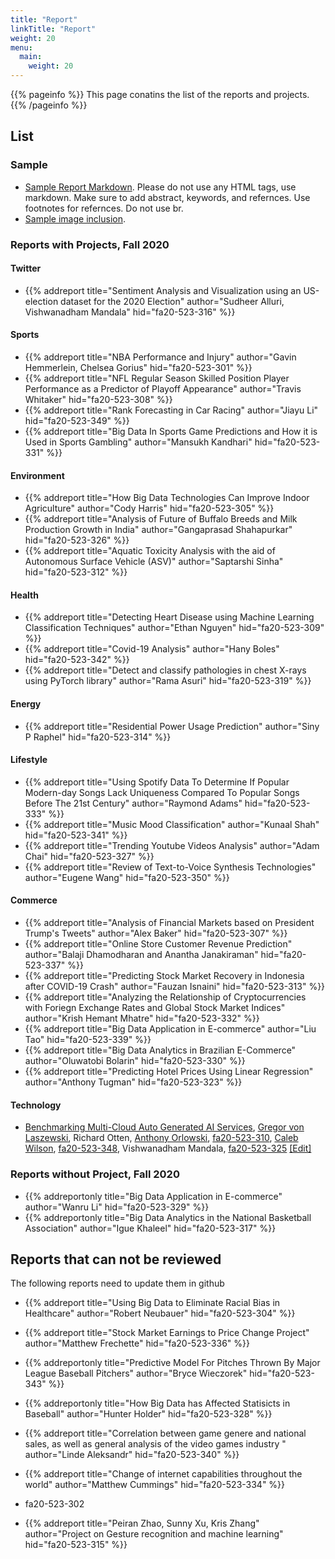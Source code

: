 ```yaml
---
title: "Report"
linkTitle: "Report"
weight: 20
menu:
  main:
    weight: 20
---
```


{{% pageinfo %}}
This page conatins the list of the reports and projects. 
{{% /pageinfo %}}

## List

### Sample

* [Sample Report Markdown](https://raw.githubusercontent.com/cybertraining-dsc/fa20-523-312/master/project/project.md). Please
do not use any HTML tags, use markdown. Make sure to add abstract,
keywords, and refernces. Use footnotes for refernces. Do not use br.
* [Sample image inclusion](https://raw.githubusercontent.com/cybertraining-dsc/fa20-523-305/master/project/project.md). 


### Reports with Projects, Fall 2020

#### Twitter

* {{% addreport title="Sentiment Analysis and Visualization using an US-election dataset for the 2020 Election" author="Sudheer Alluri, Vishwanadham Mandala" hid="fa20-523-316" %}}

#### Sports

* {{% addreport title="NBA Performance and Injury" author="Gavin Hemmerlein, Chelsea Gorius" hid="fa20-523-301" %}}
* {{% addreport title="NFL Regular Season Skilled Position Player Performance as a Predictor of Playoff Appearance" author="Travis Whitaker" hid="fa20-523-308" %}}
* {{% addreport title="Rank Forecasting in Car Racing" author="Jiayu Li" hid="fa20-523-349" %}}
* {{% addreport title="Big Data In Sports Game Predictions and How it is Used in Sports Gambling" author="Mansukh Kandhari" hid="fa20-523-331" %}}

#### Environment

* {{% addreport title="How Big Data Technologies Can Improve Indoor Agriculture" author="Cody Harris" hid="fa20-523-305" %}}
* {{% addreport title="Analysis of Future of Buffalo Breeds and Milk Production Growth in India" author="Gangaprasad Shahapurkar" hid="fa20-523-326" %}}
* {{% addreport title="Aquatic Toxicity Analysis with the aid of Autonomous Surface Vehicle (ASV)" author="Saptarshi Sinha" hid="fa20-523-312" %}}

#### Health

* {{% addreport title="Detecting Heart Disease using Machine Learning Classification Techniques" author="Ethan Nguyen" hid="fa20-523-309" %}}
* {{% addreport title="Covid-19 Analysis" author="Hany Boles" hid="fa20-523-342" %}}
* {{% addreport title="Detect and classify pathologies in chest X-rays using PyTorch library" author="Rama Asuri" hid="fa20-523-319" %}}


#### Energy

* {{% addreport title="Residential Power Usage Prediction" author="Siny P Raphel" hid="fa20-523-314" %}}

#### Lifestyle

* {{% addreport title="Using Spotify Data To Determine If Popular Modern-day Songs Lack Uniqueness Compared To Popular Songs Before The 21st Century" author="Raymond Adams" hid="fa20-523-333" %}}
* {{% addreport title="Music Mood Classification" author="Kunaal Shah"
hid="fa20-523-341" %}}
* {{% addreport title="Trending Youtube Videos Analysis" author="Adam Chai" hid="fa20-523-327" %}}
* {{% addreport title="Review of Text-to-Voice Synthesis Technologies" author="Eugene Wang" hid="fa20-523-350" %}}

#### Commerce

* {{% addreport title="Analysis of Financial Markets based on President Trump's Tweets" author="Alex Baker" hid="fa20-523-307" %}}
* {{% addreport title="Online Store Customer Revenue Prediction"
  author="Balaji Dhamodharan and Anantha Janakiraman" hid="fa20-523-337" %}}
* {{% addreport title="Predicting Stock Market Recovery in Indonesia after COVID-19 Crash" author="Fauzan Isnaini" hid="fa20-523-313" %}}
* {{% addreport title="Analyzing the Relationship of Cryptocurrencies with Foriegn Exchange Rates and Global Stock Market Indices" author="Krish Hemant Mhatre" hid="fa20-523-332" %}}
* {{% addreport title="Big Data Application in E-commerce" author="Liu Tao" hid="fa20-523-339" %}}
* {{% addreport title="Big Data Analytics in Brazilian E-Commerce" author="Oluwatobi Bolarin" hid="fa20-523-330" %}}
* {{% addreport title="Predicting Hotel Prices Using Linear Regression" author="Anthony Tugman" hid="fa20-523-323" %}}



#### Technology

* [Benchmarking Multi-Cloud Auto Generated AI Services](/report/cloudmesh-openapi/paper/), [Gregor von Laszewski](https://laszewski.github.io),  Richard Otten, [Anthony Orlowski](https://github.com/aporlowski), [fa20-523-310](https://github.com/cybertraining-dsc/fa20-523-310/), [Caleb Wilson](https://github.com/calewils), [fa20-523-348](https://github.com/cybertraining-dsc/fa20-523-348/), Vishwanadham Mandala, [fa20-523-325](https://github.com/cybertraining-dsc/fa20-523-325/) [[Edit]](https://github.com/cloudmesh/cloudmesh-openapi/blob/master/paper/_index.md)



### Reports without Project, Fall 2020

* {{% addreportonly title="Big Data Application in E-commerce" author="Wanru Li" hid="fa20-523-329" %}}
* {{% addreportonly title="Big Data Analytics in the National Basketball Association" author="Igue Khaleel" hid="fa20-523-317" %}}


## Reports that can not be reviewed

The following reports need to update them in github

* {{% addreport title="Using Big Data to Eliminate Racial Bias in Healthcare" author="Robert Neubauer" hid="fa20-523-304" %}}

* {{% addreport title="Stock Market Earnings to Price Change Project" author="Matthew Frechette" hid="fa20-523-336" %}}
* {{% addreportonly title="Predictive Model For Pitches Thrown By Major League Baseball Pitchers" author="Bryce Wieczorek" hid="fa20-523-343" %}}
* {{% addreportonly title="How Big Data has Affected Statisicts in Baseball" author="Hunter Holder" hid="fa20-523-328" %}}
* {{% addreport title="Correlation between game genere and national sales, as well as general analysis of the video games industry " author="Linde Aleksandr" hid="fa20-523-340" %}}
* {{% addreport title="Change of internet capabilities throughout the world" author="Matthew Cummings" hid="fa20-523-334" %}}
* fa20-523-302
* {{% addreport title="Peiran Zhao, Sunny Xu, Kris Zhang" author="Project on Gesture recognition and machine learning" hid="fa20-523-315" %}}

